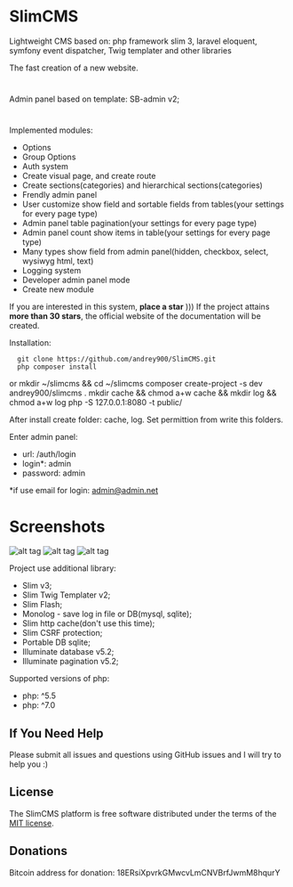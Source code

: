 # SlimCMS
Lightweight CMS based on: php framework slim 3, laravel eloquent, symfony event dispatcher, Twig templater and other libraries

The fast creation of a new website.
#
Admin panel based on template: SB-admin v2;
#
Implemented modules:
 - Options
 - Group Options
 - Auth system
 - Create visual page, and create route
 - Create sections(categories) and hierarchical sections(categories)
 - Frendly admin panel
 - User customize show field and sortable fields from tables(your settings for every page type)
 - Admin panel table pagination(your settings for every page type)
 - Admin panel count show items in table(your settings for every page type)
 - Many types show field from admin panel(hidden, checkbox, select, wysiwyg html, text)
 - Logging system
 - Developer admin panel mode
 - Create new module
 
If you are interested in this system, **place a star** )))
If the project attains **more than 30 stars**, the official website of the documentation will be created.
 
Installation:

      git clone https://github.com/andrey900/SlimCMS.git
      php composer install
or
       mkdir ~/slimcms && cd ~/slimcms
       composer create-project -s dev andrey900/slimcms .
       mkdir cache && chmod a+w cache && mkdir log && chmod a+w log
       php -S 127.0.0.1:8080 -t public/
 
 After install create folder: cache, log. Set permittion from write this folders.

Enter admin panel:
 - url: /auth/login
 - login*: admin
 - password: admin

*if use email for login: admin@admin.net
 
# Screenshots
![alt tag](http://ipic.su/img/img7/fs/ScreenShot2016-03-26at13.1458989450.png)
![alt tag](http://ipic.su/img/img7/fs/ScreenShot2016-03-26at13.1458989486.png)
![alt tag](http://ipic.su/img/img7/fs/ScreenShot2016-03-26at13.1458989510.png)

Project use additional library:
 - Slim v3;
 - Slim Twig Templater v2;
 - Slim Flash;
 - Monolog - save log in file or DB(mysql, sqlite);
 - Slim http cache(don't use this time);
 - Slim CSRF protection;
 - Portable DB sqlite;
 - Illuminate database v5.2;
 - Illuminate pagination v5.2;

Supported versions of php:
 - php: ^5.5
 - php: ^7.0

## If You Need Help
Please submit all issues and questions using GitHub issues and I will try to help you :)

## License
The SlimCMS platform is free software distributed under the terms of the [MIT license](http://opensource.org/licenses/MIT).

## Donations
Bitcoin address for donation: 18ERsiXpvrkGMwcvLmCNVBrfJwmM8hqurY

